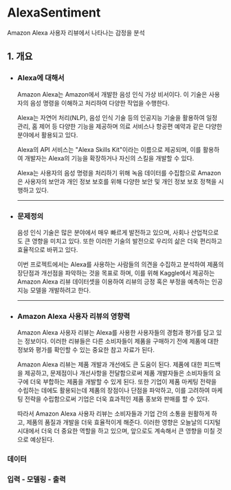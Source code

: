 # AlexaSentiment
Amazon Alexa 사용자 리뷰에서 나타나는 감정을 분석

## 1. 개요

   * ### Alexa에 대해서
   
      Amazon Alexa는 Amazon에서 개발한 음성 인식 가상 비서이다. 이 기술은 사용자의 음성 명령을 이해하고 처리하여 다양한 작업을 수행한다.
   
      Alexa는 자연어 처리(NLP), 음성 인식 기술 등의 인공지능 기술을 활용하여 일정 관리, 홈 제어 등 다양한 기능을 제공하며 의료 서비스나 항공편 예약과 같은 다양한 분야에서 활용되고 있다.
   
      Alexa의 API 서비스는 "Alexa Skills Kit"이라는 이름으로 제공되며, 이를 활용하여 개발자는 Alexa의 기능을 확장하거나 자신의 스킬을 개발할 수 있다.
   
      Alexa는 사용자의 음성 명령을 처리하기 위해 녹음 데이터를 수집함으로 Amazon은 사용자의 보안과 개인 정보 보호를 위해 다양한 보안 및 개인 정보 보호 정책을 시행하고 있다. <hr>
      

   * ### 문제정의
   
      음성 인식 기술은 많은 분야에서 매우 빠르게 발전하고 있으며, 사회나 산업적으로도 큰 영향을 미치고 있다. 또한 이러한 기술의 발전으로 우리의 삶은 더욱 편리하고 효율적으로 바뀌고 있다.
      
      이번 프로젝트에서는 Alexa를 사용하는 사람들의 의견을 수집하고 분석하여 제품의 장단점과 개선점을 파악하는 것을 목표로 하며, 이를 위해 Kaggle에서 제공하는 Amazon Alexa 리뷰 데이터셋을 이용하여 리뷰의 긍정 혹은 부정을 예측하는 인공지능 모델을 개발하려고 한다. <hr>
      

   * ### Amazon Alexa 사용자 리뷰의 영향력
   
      Amazon Alexa 사용자 리뷰는 Alexa를 사용한 사용자들의 경험과 평가를 담고 있는 정보이다. 이러한 리뷰들은 다른 소비자들이 제품을 구매하기 전에 제품에 대한 정보와 평가를 확인할 수 있는 중요한 참고 자료가 된다. 
      
      Amazon Alexa 리뷰는 제품 개발과 개선에도 큰 도움이 된다. 제품에 대한 피드백을 제공하고, 문제점이나 개선사항을 전달함으로써 제품 개발자들은 소비자들의 요구에 더욱 부합하는 제품을 개발할 수 있게 된다. 또한 기업이 제품 마케팅 전략을 수립하는 데에도 활용되는데 제품의 장점이나 단점을 파악하고, 이를 고려하여 마케팅 전략을 수립함으로써 기업은 더욱 효과적인 제품 홍보와 판매를 할 수 있다.
      
      따라서 Amazon Alexa 사용자 리뷰는 소비자들과 기업 간의 소통을 원활하게 하고, 제품의 품질과 개발을 더욱 효율적이게 해준다. 이러한 영향은 오늘날의 디지털 시대에서 더욱 더 중요한 역할을 하고 있으며, 앞으로도 계속해서 큰 영향을 미칠 것으로 예상된다.

    
   ### 데이터
   
   
   ### 입력 - 모델링 - 출력
   
   
   
